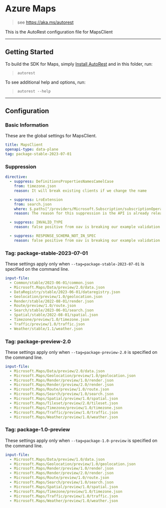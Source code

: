 # Azure Maps

> see https://aka.ms/autorest

This is the AutoRest configuration file for MapsClient

---

## Getting Started

To build the SDK for Maps, simply [Install AutoRest](https://aka.ms/autorest/install) and in this folder, run:

> `autorest`

To see additional help and options, run:

> `autorest --help`

---

## Configuration

### Basic Information

These are the global settings for MapsClient.

``` yaml
title: MapsClient
openapi-type: data-plane
tag: package-stable-2023-07-01
```

### Suppression

``` yaml
directive:
  - suppress: DefinitionsPropertiesNamesCamelCase
    from: timezone.json
    reason: It will break existing clients if we change the name

  - suppress: LroExtension
    from: search.json
    where: $.paths["/providers/Microsoft.Subscription/subscriptionOperations/{operationId}"].get
    reason: The reason for this suppression is the API is already released and introducing new LRO properties will not function and are not supported today and will only be developed for the next version of this API.

  - suppress: INVALID_TYPE
    reason: false positive from oav is breaking our example validation. See azure/oav#1020.

  - suppress: RESPONSE_SCHEMA_NOT_IN_SPEC
    reason: false positive from oav is breaking our example validation. See azure/oav#1021.
```

### Tag: package-stable-2023-07-01

These settings apply only when `--tag=package-stable-2023-07-01` is specified on the command line.

```yaml $(tag) == 'package-stable-2023-07-01'
input-file:
  - Common/stable/2023-06-01/common.json
  - Microsoft.Maps/Data/preview/2.0/data.json
  - DataRegistry/stable/2023-06-01/dataregistry.json
  - Geolocation/preview/1.0/geolocation.json
  - Render/stable/2022-08-01/render.json
  - Route/preview/1.0/route.json
  - Search/stable/2023-06-01/search.json
  - Spatial/stable/2022-08-01/spatial.json
  - Timezone/preview/1.0/timezone.json
  - Traffic/preview/1.0/traffic.json
  - Weather/stable/1.1/weather.json
```

### Tag: package-preview-2.0

These settings apply only when `--tag=package-preview-2.0` is specified on the command line.

```yaml $(tag) == 'package-preview-2.0'
input-file:
  - Microsoft.Maps/Data/preview/2.0/data.json
  - Microsoft.Maps/Geolocation/preview/1.0/geolocation.json
  - Microsoft.Maps/Render/preview/1.0/render.json
  - Microsoft.Maps/Render/preview/2.0/render.json
  - Microsoft.Maps/Route/preview/1.0/route.json
  - Microsoft.Maps/Search/preview/1.0/search.json
  - Microsoft.Maps/Spatial/preview/1.0/spatial.json
  - Microsoft.Maps/Tileset/preview/2.0/tileset.json
  - Microsoft.Maps/Timezone/preview/1.0/timezone.json
  - Microsoft.Maps/Traffic/preview/1.0/traffic.json
  - Microsoft.Maps/Weather/preview/1.0/weather.json
```

### Tag: package-1.0-preview

These settings apply only when `--tag=package-1.0-preview` is specified on the command line.

``` yaml $(tag) == 'package-1.0-preview'
input-file:
  - Microsoft.Maps/Data/preview/1.0/data.json
  - Microsoft.Maps/Geolocation/preview/1.0/geolocation.json
  - Microsoft.Maps/Render/preview/1.0/render.json
  - Microsoft.Maps/Render/preview/2.0/render.json
  - Microsoft.Maps/Route/preview/1.0/route.json
  - Microsoft.Maps/Search/preview/1.0/search.json
  - Microsoft.Maps/Spatial/preview/1.0/spatial.json
  - Microsoft.Maps/Timezone/preview/1.0/timezone.json
  - Microsoft.Maps/Traffic/preview/1.0/traffic.json
  - Microsoft.Maps/Weather/preview/1.0/weather.json
```
